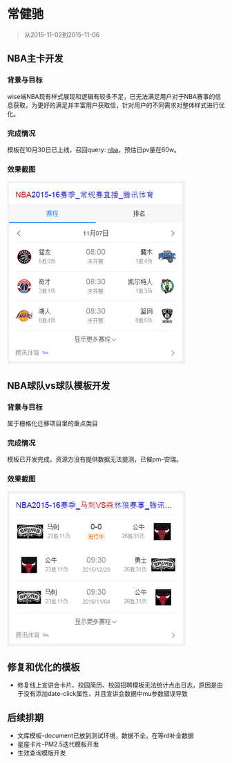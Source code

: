 # 常健驰

> 从2015-11-02到2015-11-06

## NBA主卡开发

### 背景与目标

wise端NBA现有样式展现和逻辑有较多不足，已无法满足用户对于NBA赛事的信息获取，为更好的满足并丰富用户获取信，针对用户的不同需求对整体样式进行优化。

### 完成情况

模板在10月30日已上线，召回query: [nba](https://m.baidu.com/s?word=nba)，预估日pv量在60w。

### 效果截图

![](img/v_changjianchi/nbawise.png)


## NBA球队vs球队模板开发

### 背景与目标

属于栅格化迁移项目里的重点类目

### 完成情况

模板已开发完成，资源方没有提供数据无法提测，已催pm-安瑞。

### 效果截图

![](img/v_changjianchi/nba_pk.png)



## 修复和优化的模板

* 修复线上宣讲会卡片、校园简历、校园招聘模板无法统计点击日志，原因是由于没有添加date-click属性，并且宣讲会数据中mu参数错误导致

## 后续排期

* 文库模板-document已放到测试环境，数据不全，在等rd补全数据
* 星座卡片-PM2.5迭代模板开发
* 生效查询模版开发
